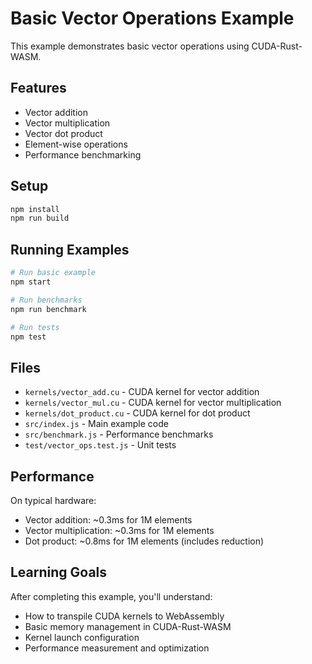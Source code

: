 # Basic Vector Operations Example

This example demonstrates basic vector operations using CUDA-Rust-WASM.

## Features

- Vector addition
- Vector multiplication
- Vector dot product
- Element-wise operations
- Performance benchmarking

## Setup

```bash
npm install
npm run build
```

## Running Examples

```bash
# Run basic example
npm start

# Run benchmarks
npm run benchmark

# Run tests
npm test
```

## Files

- `kernels/vector_add.cu` - CUDA kernel for vector addition
- `kernels/vector_mul.cu` - CUDA kernel for vector multiplication
- `kernels/dot_product.cu` - CUDA kernel for dot product
- `src/index.js` - Main example code
- `src/benchmark.js` - Performance benchmarks
- `test/vector_ops.test.js` - Unit tests

## Performance

On typical hardware:
- Vector addition: ~0.3ms for 1M elements
- Vector multiplication: ~0.3ms for 1M elements
- Dot product: ~0.8ms for 1M elements (includes reduction)

## Learning Goals

After completing this example, you'll understand:
- How to transpile CUDA kernels to WebAssembly
- Basic memory management in CUDA-Rust-WASM
- Kernel launch configuration
- Performance measurement and optimization